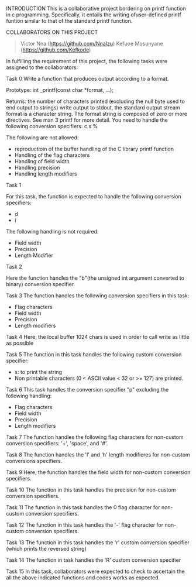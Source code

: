 INTRODUCTION
This is a  collaborative project bordering on printf function in c programming. Specifically, it entails the writing ofuser-defined printf funtion similar to that of the standard printf function.

COLLABORATORS ON THIS PROJECT
>Victor Nna (https://github.com/NnaIzu)
>Kefuoe Mosunyane (https://github.com/Kefkode)

In fulfilling the requirement of this project, the following tasks were assigned to the collaborators:

Task 0
Write a function that produces output according to a format.

Prototype: int \_printf(const char \*format, ...);

Returns: the number of characters printed (excluding the null byte used to end output to strings)
write output to stdout, the standard output stream
format is a character string. The format string is composed of zero or more directives. See man 3 printf for more detail. You need to handle the following conversion specifiers:
c
s
%

The following are not allowed:
+ reproductioin of the buffer handling of the C library printf function
+ Handling of the flag characters
+ Handling of field width
+ Handling precision
+ Handling length modifiers

Task 1

For this task, the function is expected to handle the following conversion specifiers:
+ d 
+ i

The following handling is not required:
+ Field width
+ Precision
+ Length Modifier

Task 2

Here the function handles the "b"(the unsigned int argument converted to binary) conversion specifier.

Task 3
The function handles the following conversion specifiers in this task:
+ Flag characters
+ Field width
+ Precision
+ Length modifiers

Task 4
Here, the local buffer 1024 chars is used in order to call write as little as possible

Task 5
The function in this task handles the following custom conversion specifier:
+ s: to print the string
+ Non printable characters (0 < ASCII value < 32 or >= 127) are printed.

Task 6
This task handles the conversion specifier "p" excluding the following handling:
+ Flag characters
+ Field width
+ Precision
+ Length modifiers

Task 7
The function handles the following flag characters for non-custom conversion specifiers: '+', 'space', and '#'.

Task 8
The function handles the 'l' and 'h' length modifieres for non-custom conversions specifiers.

Task 9
Here, the function handles the field width for non-custom conversion specifiers.

Task 10
The function in this task handles the precision for non-custom conversion specifiers.

Task 11
The function in this task handles the 0 flag character for non-custom conversion specifiers.

Task 12
The function in this task handles the '-' flag character for non-custom conversion specifiers.

Task 13
The function in this task handles the 'r' custom conversion specifier (which prints the reversed string)

Task 14
The function in task handles the 'R' custom conversion specifier

Task 15
In this task, collaborators were expected to check to ascertain the all the above indicated functions and codes works as expected.
